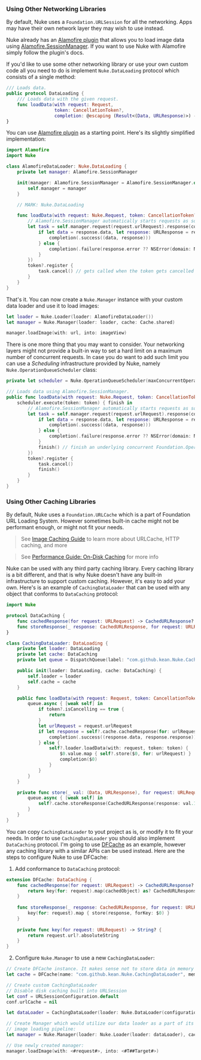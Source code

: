 ### Using Other Networking Libraries

By default, Nuke uses a `Foundation.URLSession` for all the networking. Apps may have their own network layer they may wish to use instead.

Nuke already has an [Alamofire plugin](https://github.com/kean/Nuke-Alamofire-Plugin) that allows you to load image data using [Alamofire.SessionManager](https://github.com/Alamofire/Alamofire).  If you want to use Nuke with Alamofire simply follow the plugin's docs.

If you'd like to use some other networking library or use your own custom code all you need to do is implement `Nuke.DataLoading` protocol which consists of a single method:

```swift
/// Loads data.
public protocol DataLoading {
    /// Loads data with the given request.
    func loadData(with request: Request,
                  token: CancellationToken?,
                  completion: @escaping (Result<(Data, URLResponse)>) -> Void)
}
```

You can use [Alamofire plugin](https://github.com/kean/Nuke-Alamofire-Plugin) as a starting point. Here's its slightly simplified implementation:

```swift
import Alamofire
import Nuke

class AlamofireDataLoader: Nuke.DataLoading {
    private let manager: Alamofire.SessionManager

    init(manager: Alamofire.SessionManager = Alamofire.SessionManager.default) {
        self.manager = manager
    }

    // MARK: Nuke.DataLoading

    func loadData(with request: Nuke.Request, token: CancellationToken?, completion: @escaping (Nuke.Result<(Data, URLResponse)>) -> Void) {
        // Alamofire.SessionManager automatically starts requests as soon as they are created (see `startRequestsImmediately`)
        let task = self.manager.request(request.urlRequest).response(completionHandler: { (response) in
            if let data = response.data, let response: URLResponse = response.response {
                completion(.success((data, response)))
            } else {
                completion(.failure(response.error ?? NSError(domain: NSURLErrorDomain, code: NSURLErrorUnknown, userInfo: nil)))
            }
        })
        token?.register {
            task.cancel() // gets called when the token gets cancelled
        }
    }
}
```

That's it. You can now create a `Nuke.Manager` instance with your custom data loader and use it to load images:

```swift
let loader = Nuke.Loader(loader: AlamofireDataLoader())
let manager = Nuke.Manager(loader: loader, cache: Cache.shared)

manager.loadImage(with: url, into: imageView)
```

There is one more thing that you may want to consider. Your networking layers might not provide a built-in way to set a hard limit on a maximum number of concurrent requests. In case you do want to add such limit you can use a *Scheduling* infrastructure provided by Nuke, namely `Nuke.OperationQueueScheduler` class:

```swift
private let scheduler = Nuke.OperationQueueScheduler(maxConcurrentOperationCount: 6)

/// Loads data using Alamofire.SessionManager.
public func loadData(with request: Nuke.Request, token: CancellationToken?, completion: @escaping (Nuke.Result<(Data, URLResponse)>) -> Void) {
    scheduler.execute(token: token) { finish in
        // Alamofire.SessionManager automatically starts requests as soon as they are created (see `startRequestsImmediately`)
        let task = self.manager.request(request.urlRequest).response(completionHandler: { (response) in
            if let data = response.data, let response: URLResponse = response.response {
                completion(.success((data, response)))
            } else {
                completion(.failure(response.error ?? NSError(domain: NSURLErrorDomain, code: NSURLErrorUnknown, userInfo: nil)))
            }
            finish() // finish an underlying concurrent Foundation.Operation
        })
        token?.register {
            task.cancel()
            finish()
        }
    }
}
```

### Using Other Caching Libraries

By default, Nuke uses a `Foundation.URLCache` which is a part of Foundation URL Loading System. However sometimes built-in cache might not be performant enough, or might not fit your needs.

> See [Image Caching Guide](https://kean.github.io/blog/image-caching) to learn more about URLCache, HTTP caching, and more

> See [Performance Guide: On-Disk Caching](https://github.com/kean/Nuke/blob/master/Documentation/Guides/Performance%20Guide.md#on-disk-caching) for more info

Nuke can be used with any third party caching library. Every caching library is a bit different, and that is why Nuke doesn't have any built-in infrastructure to support custom caching. However, it's easy to add your own. Here's is an example of `CachingDataLoader` that can be used with any object that conforms to `DataCaching` protocol:

```swift
import Nuke

protocol DataCaching {
    func cachedResponse(for request: URLRequest) -> CachedURLResponse?
    func storeResponse(_ response: CachedURLResponse, for request: URLRequest)
}

class CachingDataLoader: DataLoading {
    private let loader: DataLoading
    private let cache: DataCaching
    private let queue = DispatchQueue(label: "com.github.kean.Nuke.CachingDataLoader")

    public init(loader: DataLoading, cache: DataCaching) {
        self.loader = loader
        self.cache = cache
    }

    public func loadData(with request: Request, token: CancellationToken?, completion: @escaping (Result<(Data, URLResponse)>) -> Void) {
        queue.async { [weak self] in
            if token?.isCancelling == true {
                return
            }
            let urlRequest = request.urlRequest
            if let response = self?.cache.cachedResponse(for: urlRequest) {
                completion(.success((response.data, response.response)))
            } else {
                self?.loader.loadData(with: request, token: token) {
                    $0.value.map { self?.store($0, for: urlRequest) }
                    completion($0)
                }
            }
        }
    }

    private func store(_ val: (Data, URLResponse), for request: URLRequest) {
        queue.async { [weak self] in
            self?.cache.storeResponse(CachedURLResponse(response: val.1, data: val.0), for: request)
        }
    }
}
```

You can copy `CachingDataLoader` to yout project as is, or modify it to fit your needs. In order to use `CachingDataLoader` you should also implement `DataCaching` protocol. I'm going to use [DFCache](https://github.com/kean/DFCache) as an example, however any caching library with a similar APIs can be used instead. Here are the steps to configure Nuke to use DFCache:

1) Add conformance to `DataCaching` protocol:

```swift
extension DFCache: DataCaching {
    func cachedResponse(for request: URLRequest) -> CachedURLResponse? {
        return key(for: request).map(cachedObject) as? CachedURLResponse
    }
    
    func storeResponse(_ response: CachedURLResponse, for request: URLRequest) {
        key(for: request).map { store(response, forKey: $0) }
    }
    
    private func key(for request: URLRequest) -> String? {
        return request.url?.absoluteString
    }
}
```

2) Configure `Nuke.Manager` to use a new `CachingDataLoader`:

```swift
// Create DFCache instance. It makes sense not to store data in memory cache:
let cache = DFCache(name: "com.github.kean.Nuke.CachingDataLoader", memoryCache: nil)

// Create custom CachingDataLoader
// Disable disk caching built into URLSession
let conf = URLSessionConfiguration.default
conf.urlCache = nil

let dataLoader = CachingDataLoader(loader: Nuke.DataLoader(configuration: conf), cache: cache)

// Create Manager which would utilize our data loader as a part of its
// image loading pipeline:
let manager = Nuke.Manager(loader: Nuke.Loader(loader: dataLoader), cache: Nuke.Cache.shared)

// Use newly created manager:
manager.loadImage(with: <#request#>, into: <#T##Target#>)
```
